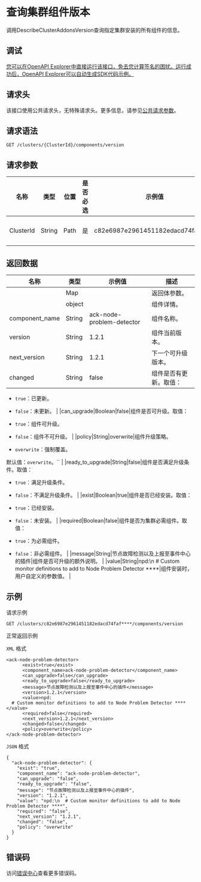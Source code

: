 # 查询集群组件版本

调用DescribeClusterAddonsVersion查询指定集群安装的所有组件的信息。

## 调试

[您可以在OpenAPI Explorer中直接运行该接口，免去您计算签名的困扰。运行成功后，OpenAPI Explorer可以自动生成SDK代码示例。](https://api.aliyun.com/#product=CS&api=DescribeClusterAddonsVersion&type=ROA&version=2015-12-15)

## 请求头

该接口使用公共请求头，无特殊请求头。更多信息，请参见[公共请求参数](~~167755~~)。

## 请求语法

```
GET /clusters/{ClusterId}/components/version 
```

## 请求参数

|名称|类型|位置|是否必选|示例值|描述|
|--|--|--|----|---|--|
|ClusterId|String|Path|是|c82e6987e2961451182edacd74faf\*\*\*\*|集群ID。 |

## 返回数据

|名称|类型|示例值|描述|
|--|--|---|--|
| |Map| |返回体参数。 |
| |object| |组件详情。 |
|component\_name|String|ack-node-problem-detector|组件名称。 |
|version|String|1.2.1|组件当前版本。 |
|next\_version|String|1.2.1|下一个可升级版本。 |
|changed|String|false|组件是否有更新。取值：

 -   `true`：已更新。
-   `false`：未更新。 |
|can\_upgrade|Boolean|false|组件是否可升级。取值：

 -   `true`：组件可升级。
-   `false`：组件不可升级。 |
|policy|String|overwrite|组件升级策略。

 -   `overwrite`：强制覆盖。

 默认值：`overwrite`。`` |
|ready\_to\_upgrade|String|false|组件是否满足升级条件。取值：

 -   `true`：满足升级条件。
-   `false`：不满足升级条件。 |
|exist|Boolean|true|组件是否已经安装。取值：

 -   `true`：已经安装。
-   `false`：未安装。 |
|required|Boolean|false|组件是否为集群必需组件。取值：

 -   `true`：为必需组件。
-   `false`：非必需组件。 |
|message|String|节点故障检测以及上报至事件中心的插件|组件是否可升级的额外说明。 |
|value|String|npd:\\n \# Custom monitor definitions to add to Node Problem Detector \*\*\*\*|组件安装时，用户自定义的参数值。 |

## 示例

请求示例

```
GET /clusters/c82e6987e2961451182edacd74faf****/components/version
```

正常返回示例

`XML` 格式

```
<ack-node-problem-detector>
      <exist>true</exist>
      <component_name>ack-node-problem-detector</component_name>
      <can_upgrade>false</can_upgrade>
      <ready_to_upgrade>false</ready_to_upgrade>
      <message>节点故障检测以及上报至事件中心的插件</message>
      <version>1.2.1</version>
      <value>npd:
  # Custom monitor definitions to add to Node Problem Detector ****</value>
      <required>false</required>
      <next_version>1.2.1</next_version>
      <changed>false</changed>
      <policy>overwrite</policy>
</ack-node-problem-detector>
```

`JSON` 格式

```
{
  "ack-node-problem-detector": {
    "exist": "true",
    "component_name": "ack-node-problem-detector",
    "can_upgrade": "false",
    "ready_to_upgrade": "false",
    "message": "节点故障检测以及上报至事件中心的插件",
    "version": "1.2.1",
    "value": "npd:\n  # Custom monitor definitions to add to Node Problem Detector ****",
    "required": "false",
    "next_version": "1.2.1",
    "changed": "false",
    "policy": "overwrite"
  }
}
```

## 错误码

访问[错误中心](https://error-center.alibabacloud.com/status/product/CS)查看更多错误码。

